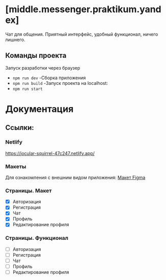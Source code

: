 # [middle.messenger.praktikum.yandex]

Чат для общения. Приятный интерфейс, удобный функционал, ничего лишнего.

## Команды проекта 
Запуск разработки через браузер 
 - `npm run dev` 
-Сборка приложения
 - `npm run build` 
-Запуск проекта на localhost:
 - `npm run start` 

# Документация

## Ссылки: 

### Netlify

https://jocular-squirrel-47c247.netlify.app/

### Макеты

Для ознакомления с внешним видом приложения: [Макет Figma](https://www.figma.com/file/jF5fFFzgGOxQeB4CmKWTiE/Chat_external_link?node-id=0%3A1)

### Страницы. Макет
- [x] Авторизация
- [x] Регистрация
- [x] Чат
- [x] Профиль
- [x] Редактирование профиля

### Страницы. Функционал
- [ ] Авторизация
- [ ] Регистрация
- [ ] Чат
- [ ] Профиль
- [ ] Редактирование профиля
